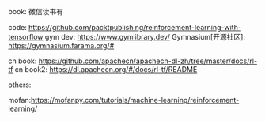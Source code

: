 book: <Reinforcement Learning with TensorFlow>
微信读书有

code: https://github.com/packtpublishing/reinforcement-learning-with-tensorflow
gym dev: https://www.gymlibrary.dev/
Gymnasium[开源社区]: https://gymnasium.farama.org/#

cn book: https://github.com/apachecn/apachecn-dl-zh/tree/master/docs/rl-tf
cn book2: https://dl.apachecn.org/#/docs/rl-tf/README


others:

mofan:https://mofanpy.com/tutorials/machine-learning/reinforcement-learning/
